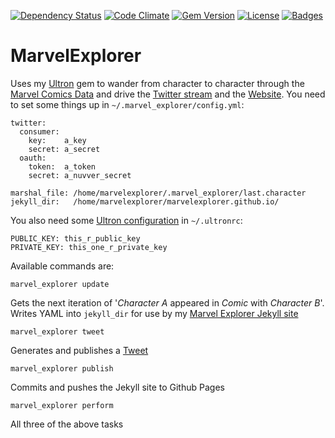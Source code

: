 [![Dependency Status](http://img.shields.io/gemnasium/marvelexplorer/marvel_explorer.svg)](https://gemnasium.com/marvelexplorer/marvel_explorer)
[![Code Climate](http://img.shields.io/codeclimate/github/marvelexplorer/marvel_explorer.svg)](https://codeclimate.com/github/marvelexplorer/marvel_explorer)
[![Gem Version](http://img.shields.io/gem/v/marvel_explorer.svg)](https://rubygems.org/gems/marvel_explorer)
[![License](http://img.shields.io/:license-mit-blue.svg)](http://marvelexplorer.mit-license.org)
[![Badges](http://img.shields.io/:badges-5/5-ff6799.svg)](https://github.com/badges/badgerbadgerbadger)

# MarvelExplorer

Uses my [Ultron](http://pikesley.org/projects/ultron) gem to wander from character to character through the [Marvel Comics Data](http://developer.marvel.com/) and drive the [Twitter stream](https://twitter.com/marvel_explorer) and the [Website](http://marvelexplorer.github.io/). You need to set some things up in `~/.marvel_explorer/config.yml`:

    twitter:
      consumer:
        key:    a_key
        secret: a_secret
      oauth:
        token:  a_token
        secret: a_nuvver_secret

    marshal_file: /home/marvelexplorer/.marvel_explorer/last.character
    jekyll_dir:   /home/marvelexplorer/marvelexplorer.github.io/

You also need some [Ultron configuration](https://github.com/pikesley/ultron/blob/master/README.md) in `~/.ultronrc`:

    PUBLIC_KEY: this_r_public_key
    PRIVATE_KEY: this_one_r_private_key

Available commands are:

    marvel_explorer update

Gets the next iteration of '_Character A_ appeared in _Comic_ with _Character B_'. Writes YAML into `jekyll_dir` for use by my [Marvel Explorer Jekyll site](https://github.com/marvelexplorer/marvelexplorer.github.io)

    marvel_explorer tweet

Generates and publishes a [Tweet](https://twitter.com/marvel_explorer)

    marvel_explorer publish

Commits and pushes the Jekyll site to Github Pages

    marvel_explorer perform

All three of the above tasks
